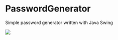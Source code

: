 # PasswordGenerator

Simple password generator written with Java Swing

<img src="https://drive.google.com/uc?id=1oHeLn1m5tqX7st5-Yf6xOKnlbN6gTcow"/>
